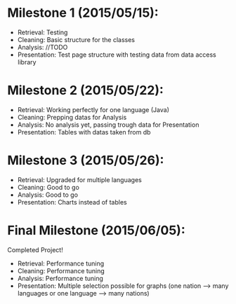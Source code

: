 # Milestone 1 (2015/05/15):
  * Retrieval:    Testing
  * Cleaning:     Basic structure for the classes
  * Analysis:     //TODO
  * Presentation: Test page structure with testing data from data access library

# Milestone 2 (2015/05/22):
  * Retrieval:    Working perfectly for one language (Java)
  * Cleaning:     Prepping datas for Analysis
  * Analysis:     No analysis yet, passing trough data for Presentation
  * Presentation: Tables with datas taken from db
  
# Milestone 3 (2015/05/26):
  * Retrieval:    Upgraded for multiple languages
  * Cleaning:     Good to go
  * Analysis:     Good to go
  * Presentation: Charts instead of tables

# Final Milestone (2015/06/05):
 Completed Project!
   * Retrieval:    Performance tuning
   * Cleaning:     Performance tuning
   * Analysis:     Performance tuning
   * Presentation: Multiple selection possible for graphs (one nation --> many languages or one language --> many nations)


